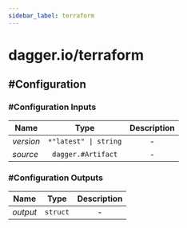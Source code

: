 ```yaml
---
sidebar_label: terraform
---
```


# dagger.io/terraform

## #Configuration

### #Configuration Inputs

| Name             | Type                     | Description        |
| -------------    |:-------------:           |:-------------:     |
|*version*         | `*"latest" \| string`    |-                   |
|*source*          | `dagger.#Artifact`       |-                   |

### #Configuration Outputs

| Name             | Type              | Description        |
| -------------    |:-------------:    |:-------------:     |
|*output*          | `struct`          |-                   |
